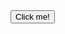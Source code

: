 <html lang="en">
	<head>
		<script>
			var i = 0
			function increment() {
				i++;
				document.getElementById("score").innerHTML = "You have clicked the button " + i + " times."
			}
		</script>
	</head>
	<body>
		<button onclick="increment()">Click me!</button>
		<p id="score"></p>
	</body>
</html>
